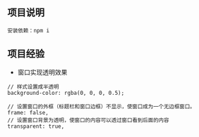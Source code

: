## 项目说明

```
安装依赖：npm i
```

## 项目经验

- 窗口实现透明效果

```
// 样式设置成半透明
background-color: rgba(0, 0, 0, 0.5);

// 设置窗口的外框（标题栏和窗口边框）不显示，使窗口成为一个无边框窗口。
frame: false,
// 设置窗口背景为透明，使窗口的内容可以透过窗口看到后面的内容
transparent: true,
```
